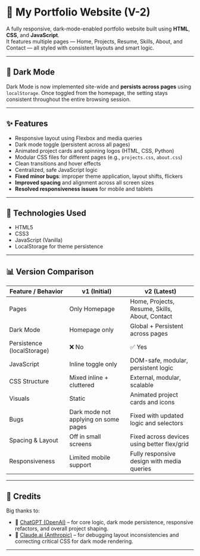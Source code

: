 # 💼 My Portfolio Website (V-2)

A fully responsive, dark-mode-enabled portfolio website built using **HTML**, **CSS**, and **JavaScript**.  
It features multiple pages — Home, Projects, Resume, Skills, About, and Contact — all styled with consistent layouts and smart logic.

---

## 🌙 Dark Mode

Dark Mode is now implemented site-wide and **persists across pages** using `localStorage`. Once toggled from the homepage, the setting stays consistent throughout the entire browsing session.

---

## ✨ Features

- Responsive layout using Flexbox and media queries
- Dark mode toggle (persistent across all pages)
- Animated project cards and spinning logos (HTML, CSS, Python)
- Modular CSS files for different pages (e.g., `projects.css`, `about.css`)
- Clean transitions and hover effects
- Centralized, safe JavaScript logic
- **Fixed minor bugs**: improper theme application, layout shifts, flickers
- **Improved spacing** and alignment across all screen sizes
- **Resolved responsiveness issues** for mobile and tablets

---

## 🧰 Technologies Used

- HTML5
- CSS3
- JavaScript (Vanilla)
- LocalStorage for theme persistence

---

## 📊 Version Comparison

| Feature / Behavior                 | v1 (Initial)                          | v2 (Latest)                                        |
|-----------------------------------|---------------------------------------|----------------------------------------------------|
| Pages                             | Only Homepage                         | Home, Projects, Resume, Skills, About, Contact     |
| Dark Mode                         | Homepage only                         | Global + Persistent across pages                   |
| Persistence (localStorage)        | ❌ No                                 | ✅ Yes                                             |
| JavaScript                        | Inline toggle only                    | DOM-safe, modular, persistent logic                |
| CSS Structure                     | Mixed inline + cluttered              | External, modular, scalable                        |
| Visuals                           | Static                                | Animated project cards and icons                   |
| Bugs                              | Dark mode not applying on some pages  | Fixed with updated logic and selectors             |
| Spacing & Layout                  | Off in small screens                  | Fixed across devices using better flex/grid        |
| Responsiveness                    | Limited mobile support                | Fully responsive design with media queries         |

---

## 🧠 Credits

Big thanks to:

- 🤖 [ChatGPT (OpenAI)](https://openai.com/chatgpt) – for core logic, dark mode persistence, responsive refactors, and overall project shaping.
- 🤖 [Claude.ai (Anthropic)](https://claude.ai) – for debugging layout inconsistencies and correcting critical CSS for dark mode rendering.

---
